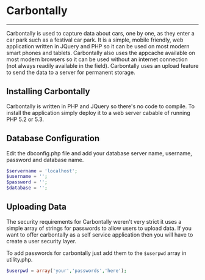 # Carbontally
---
Carbontally is used to capture data about cars, one by one, as they enter a car park such as a festival car park. It is a simple, mobile friendly, web application written in JQuery and PHP so it can be used on most modern smart phones and tablets. Carbontally also uses the appcache available on most modern browsers so it can be used without an internet connection (not always readily available in the field). Carbontally uses an upload feature to send the data to a server for permanent storage.

## Installing Carbontally
Carbontally is written in PHP and JQuery so there's no code to compile. To install the application simply deploy it to a web server cabable of running PHP 5.2 or 5.3.

## Database Configuration
Edit the dbconfig.php file and add your database server name, username, password and database name.
```php
$servername = 'localhost';
$username = '';
$password = '';
$database = '';
```
## Uploading Data
The security requirements for Carbontally weren't very strict it uses a simple array of strings for passwords to allow users to upload data. If you want to offer carbontally as a self service application then you will have to create a user security layer.

To add passwords for carbontally just add them to the `$userpwd` array in utility.php.
```php
$userpwd = array('your','passwords','here');
```
